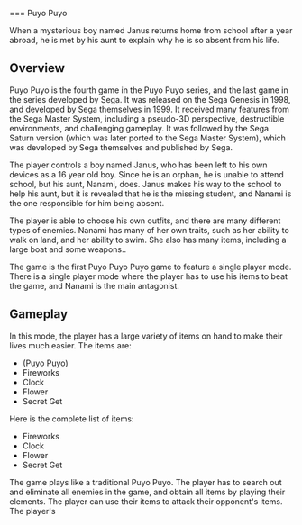 
===
Puyo Puyo

When a mysterious boy named Janus returns home from school after a year abroad, he is met by his aunt to explain why he is so absent from his life.

## Overview

Puyo Puyo is the fourth game in the Puyo Puyo series, and the last game in the series developed by Sega. It was released on the Sega Genesis in 1998, and developed by Sega themselves in 1999. It received many features from the Sega Master System, including a pseudo-3D perspective, destructible environments, and challenging gameplay. It was followed by the Sega Saturn version (which was later ported to the Sega Master System), which was developed by Sega themselves and published by Sega.

The player controls a boy named Janus, who has been left to his own devices as a 16 year old boy. Since he is an orphan, he is unable to attend school, but his aunt, Nanami, does. Janus makes his way to the school to help his aunt, but it is revealed that he is the missing student, and Nanami is the one responsible for him being absent.

The player is able to choose his own outfits, and there are many different types of enemies. Nanami has many of her own traits, such as her ability to walk on land, and her ability to swim. She also has many items, including a large boat and some weapons..

The game is the first Puyo Puyo Puyo game to feature a single player mode. There is a single player mode where the player has to use his items to beat the game, and Nanami is the main antagonist.

## Gameplay

In this mode, the player has a large variety of items on hand to make their lives much easier. The items are:

*   (Puyo Puyo)
*   Fireworks
*   Clock
*   Flower
*   Secret Get

Here is the complete list of items:

*   Fireworks
*   Clock
*   Flower
*   Secret Get

The game plays like a traditional Puyo Puyo. The player has to search out and eliminate all enemies in the game, and obtain all items by playing their elements. The player can use their items to attack their opponent's items. The player's
